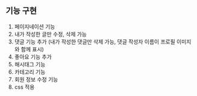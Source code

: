 ## 기능 구현

1. 페이지네이션 기능
2. 내가 작성한 글만 수정, 삭제 가능
3. 댓글 기능 추가 (내가 작성한 댓글만 삭제 가능, 댓글 작성자 이름이 프로필 이미지와 함께 표시)
4. 좋아요 기능 추가
5. 해시태그 기능
6. 카테고리 기능
7. 회원 정보 수정 기능
8. css 적용
